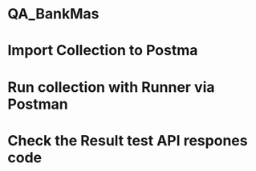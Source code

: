 # QA_BankMas
# Import Collection to Postma
# Run collection with Runner via Postman
# Check the Result test API respones code
